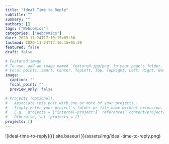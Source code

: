 ```yaml
---
title: "Ideal Time to Reply"
subtitle: ""
summary: ""
authors: []
tags: ["Webcomics"]
categories: ["Webcomics"]
date: 2020-11-24T17:10:15+05:30
lastmod: 2020-11-24T17:10:15+05:30
featured: false
draft: false

# Featured image
# To use, add an image named `featured.jpg/png` to your page's folder.
# Focal points: Smart, Center, TopLeft, Top, TopRight, Left, Right, BottomLeft, Bottom, BottomRight.
image:
  caption: ""
  focal_point: ""
  preview_only: false

# Projects (optional).
#   Associate this post with one or more of your projects.
#   Simply enter your project's folder or file name without extension.
#   E.g. `projects = ["internal-project"]` references `content/project/deep-learning/index.md`.
#   Otherwise, set `projects = []`.
projects: []
---
```


![ideal-time-to-reply]({{ site.baseurl }}/assets/img/ideal-time-to-reply.png)
